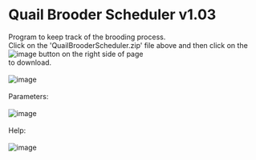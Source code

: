 # Quail Brooder Scheduler  v1.03
Program to keep track of the brooding process.<BR>
Click on the 'QuailBrooderScheduler.zip' file above and then click on the ![image](https://github.com/inwtx/QuailHatcherySchedule/assets/32821617/b2b1d8dc-c2b9-48d7-a425-92c5a9c05f46)
button on the right side of page<BR>
to download. 
<BR><BR>
![image](https://github.com/inwtx/QuailBrooderScheduler/assets/32821617/fec54fca-440c-4f9e-a61f-0eb0c31162f6)
<BR><BR>
Parameters:
<BR><BR>
![image](https://github.com/inwtx/QuailBrooderScheduler/assets/32821617/ea938837-ba1c-4b09-b067-99f940bf80d4)
<BR>  
Help:
<BR><BR>
![image](https://github.com/inwtx/QuailBrooderScheduler/assets/32821617/3d70ca7d-5e6e-4633-8fd4-94504d09e21d)
<BR><BR>  
